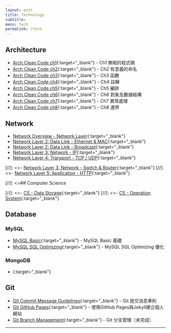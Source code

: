 ```yaml
---
layout: post
title: Technology
subtitle:
menu: tech
permalink: /tech
---
```


## Architecture

- [Arch Clean Code ch1](http://www.hauchenglee.com/tech/2020/01/05/clean-code-ch1.html){:target="_blank"} - Ch1 無暇的程式碼
- [Arch Clean Code ch2](http://www.hauchenglee.com/tech/2020/01/06/clean-code-ch2.html){:target="_blank"} - Ch2 有意義的命名
- [Arch Clean Code ch3](http://www.hauchenglee.com/tech/2020/01/07/clean-code-ch3.html){:target="_blank"} - Ch3 函數
- [Arch Clean Code ch4](http://www.hauchenglee.com/tech/2020/01/08/clean-code-ch4.html){:target="_blank"} - Ch4 註解
- [Arch Clean Code ch5](http://www.hauchenglee.com/tech/2020/01/09/clean-code-ch5.html){:target="_blank"} - Ch5 編排
- [Arch Clean Code ch6](http://www.hauchenglee.com/tech/2020/01/10/clean-code-ch6.html){:target="_blank"} - Ch6 對象及數據結構
- [Arch Clean Code ch7](http://www.hauchenglee.com/tech/2020/01/11/clean-code-ch7.html){:target="_blank"} - Ch7 異常處理
- [Arch Clean Code ch8](http://www.hauchenglee.com/tech/2020/01/12/clean-code-ch8.html){:target="_blank"} - Ch8 邊界

## Network

- [Network Overview - Network Layer](http://www.hauchenglee.com/tech/2020/04/18/network-layer.html){:target="_blank"}
- [Network Layer 2: Data Link - Ethernet & MAC](http://www.hauchenglee.com/tech/2020/04/19/network-ethernet-and-mac.html){:target="_blank"}
- [Network Layer 2: Data Link - Broadcast](http://www.hauchenglee.com/tech/2020/04/21/network-broadcast.html){:target="_blank"}
- [Network Layer 3: Network - IP](http://www.hauchenglee.com/tech/2020/04/23/network-ip.html){:target="_blank"}
- [Network Layer 4: Transport - TCP / UDP](http://www.hauchenglee.com/tech/2020/04/24/network-tcp-udp.html){:target="_blank"}

[//]: <>- [Network Layer 3: Network - Switch & Router](http://www.hauchenglee.com/tech/2020/04/22/network-switch-router.html){:target="_blank"}
[//]: <>- [Network Layer 5: Application - HTTP](http://www.hauchenglee.com/tech/2020/04/26/network-http.html){:target="_blank"}

[//]: <>## Computer Science

[//]: <>- [CS - Data Storage](http://www.hauchenglee.com/tech/2020/07/30/cs-data-storage.html){:target="_blank"}
[//]: <>- [CS - Operation System](http://www.hauchenglee.com/tech/2020/08/02/cs-operation-system.html){:target="_blank"}

## Database

### MySQL

- [MySQL Basic](http://www.hauchenglee.com/tech/2019/12/26/mysql-basic.html){:target="_blank"} - MySQL Basic 基礎
- [MySQL SQL Optimizing](http://www.hauchenglee.com/tech/2019/12/27/mysql-sql-optimization.html){:target="_blank"} - MySQL SQL Optimizing 優化

### MongoDB

- [](){:target="_blank"}

## Git

- [Git Commit Message Guidelines](http://www.hauchenglee.com/tech/2019/12/25/git-commit-msg-guidelines.html){:target="_blank"} - Git 提交消息準則
- [Git GitHub Pages](http://www.hauchenglee.com/tech/2021/07/11/githubpages.html){:target="_blank"} - 使用GitHub Pages與Jekyll建立個人網站
- [Git Branch Management](){:target="_blank"} - Git 分支管理（未完成）

---

